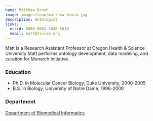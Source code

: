 ```yaml
---
name: Matthew Brush
image: images/team/matthew-brush.jpg
description: Ontologist
links:
  orcid: 0000-0002-1048-5019
  email: matt@tislab.org
---
```


Matt is a Research Assistant Professor at Oregon Health & Science University
Matt performs ontology development, data modeling, and curation for Monarch Initiative.

### Education

- Ph.D. in Molecular Cancer Biology, Duke University, 2000-2005
- B.S. in Biology, University of Notre Dame, 1996-2000

### Department

[Department of Biomedical Informatics](https://medschool.cuanschutz.edu/dbmi)
